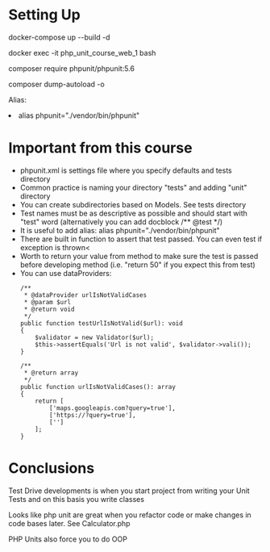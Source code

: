 # Setting Up
<p>docker-compose up --build -d</p>
<p>docker exec -it php_unit_course_web_1 bash</p>
<p>composer require phpunit/phpunit:5.6</p>
<p>composer dump-autoload -o</p>
<p>Alias:</p>
<li>alias phpunit="./vendor/bin/phpunit"</li>

# Important from this course
<ul>
<li>phpunit.xml is settings file where you specify defaults and tests directory</li>
<li>Common practice is naming your directory "tests" and adding "unit" directory</li>
<li>You can create subdirectories based on Models. See tests directory</li>
<li>Test names must be as descriptive as possible and should start with "test" word (alternatively you can add docblock /** @test */)</li>
<li>It is useful to add alias: alias phpunit="./vendor/bin/phpunit"</li>
<li>There are built in function to assert that test passed. You can even test if exception is thrown<</li>
<li>Worth to return your value from method to make sure the test is passed before developing method (i.e. "return 50" if you expect this from test)</li>
<li>You can use dataProviders:</li>

    /**
     * @dataProvider urlIsNotValidCases
     * @param $url
     * @return void
     */
    public function testUrlIsNotValid($url): void
    {
        $validator = new Validator($url);
        $this->assertEquals('Url is not valid', $validator->vali());
    }

    /**
     * @return array
     */
    public function urlIsNotValidCases(): array
    {
        return [
            ['maps.googleapis.com?query=true'],
            ['https://?query=true'],
            ['']
        ];
    }
</ul>

# Conclusions
<p>Test Drive developments is when you start project from writing your Unit Tests and on this basis you write classes</p>
<p>Looks like php unit are great when you refactor code or make changes in code bases later. See Calculator.php</p>
<p>PHP Units also force you to do OOP</p>


